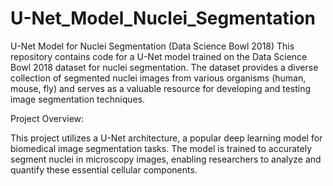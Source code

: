 # U-Net_Model_Nuclei_Segmentation

U-Net Model for Nuclei Segmentation (Data Science Bowl 2018)
This repository contains code for a U-Net model trained on the Data Science Bowl 2018 dataset for nuclei segmentation. The dataset provides a diverse collection of segmented nuclei images from various organisms (human, mouse, fly) and serves as a valuable resource for developing and testing image segmentation techniques.

Project Overview:

This project utilizes a U-Net architecture, a popular deep learning model for biomedical image segmentation tasks. The model is trained to accurately segment nuclei in microscopy images, enabling researchers to analyze and quantify these essential cellular components.
